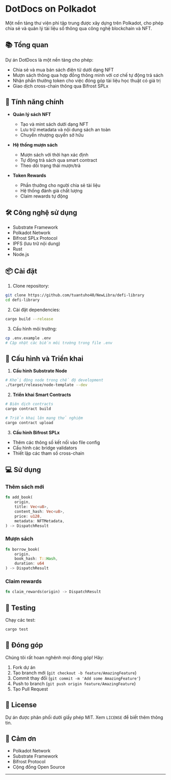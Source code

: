 # DotDocs on Polkadot

Một nền tảng thư viện phi tập trung được xây dựng trên Polkadot, cho phép chia sẻ và quản lý tài liệu số thông qua công nghệ blockchain và NFT.

## 📚 Tổng quan

Dự án DotDocs là một nền tảng cho phép:
- Chia sẻ và mua bán sách điện tử dưới dạng NFT
- Mượn sách thông qua hợp đồng thông minh với cơ chế tự động trả sách
- Nhận phần thưởng token cho việc đóng góp tài liệu học thuật có giá trị
- Giao dịch cross-chain thông qua Bifrost SPLx

## 🚀 Tính năng chính

- **Quản lý sách NFT**
  - Tạo và mint sách dưới dạng NFT
  - Lưu trữ metadata và nội dung sách an toàn
  - Chuyển nhượng quyền sở hữu

- **Hệ thống mượn sách**
  - Mượn sách với thời hạn xác định
  - Tự động trả sách qua smart contract
  - Theo dõi trạng thái mượn/trả

- **Token Rewards**
  - Phần thưởng cho người chia sẻ tài liệu
  - Hệ thống đánh giá chất lượng
  - Claim rewards tự động

## 🛠 Công nghệ sử dụng

- Substrate Framework
- Polkadot Network
- Bifrost SPLx Protocol
- IPFS (lưu trữ nội dung)
- Rust
- Node.js

## 📦 Cài đặt

1. Clone repository:
```bash
git clone https://github.com/tuantuho40/NewLibra/defi-library
cd defi-library
```

2. Cài đặt dependencies:
```bash
cargo build --release
```

3. Cấu hình môi trường:
```bash
cp .env.example .env
# Cập nhật các biến môi trường trong file .env
```

## 🔧 Cấu hình và Triển khai

1. **Cấu hình Substrate Node**
```bash
# Khởi động node trong chế độ development
./target/release/node-template --dev
```

2. **Triển khai Smart Contracts**
```bash
# Biên dịch contracts
cargo contract build

# Triển khai lên mạng thử nghiệm
cargo contract upload
```

3. **Cấu hình Bifrost SPLx**
- Thêm các thông số kết nối vào file config
- Cấu hình các bridge validators
- Thiết lập các tham số cross-chain

## 💻 Sử dụng

### Thêm sách mới
```rust
fn add_book(
    origin,
    title: Vec<u8>,
    content_hash: Vec<u8>,
    price: u128,
    metadata: NFTMetadata,
) -> DispatchResult
```

### Mượn sách
```rust
fn borrow_book(
    origin,
    book_hash: T::Hash,
    duration: u64
) -> DispatchResult
```

### Claim rewards
```rust
fn claim_rewards(origin) -> DispatchResult
```

## 🧪 Testing

Chạy các test:
```bash
cargo test
```

## 🤝 Đóng góp

Chúng tôi rất hoan nghênh mọi đóng góp! Hãy:

1. Fork dự án
2. Tạo branch mới (`git checkout -b feature/AmazingFeature`)
3. Commit thay đổi (`git commit -m 'Add some AmazingFeature'`)
4. Push to branch (`git push origin feature/AmazingFeature`)
5. Tạo Pull Request

## 📄 License

Dự án được phân phối dưới giấy phép MIT. Xem `LICENSE` để biết thêm thông tin.


## 🙏 Cảm ơn

- Polkadot Network
- Substrate Framework
- Bifrost Protocol
- Cộng đồng Open Source

---
